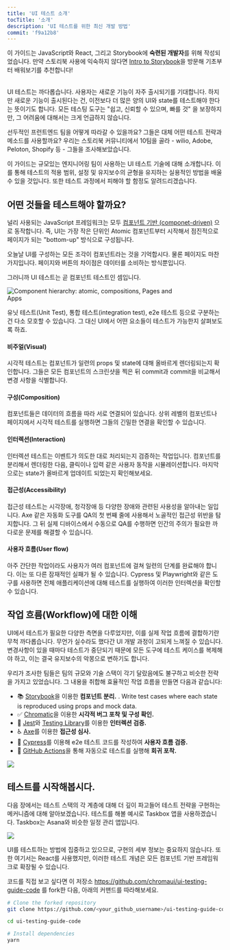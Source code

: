 ```yaml
---
title: 'UI 테스트 소개'
tocTitle: '소개'
description: 'UI 테스트를 위한 최신 개발 방법'
commit: 'f9a12b8'
---
```


<div class="aside">이 가이드는 JavaScript와 React, 그리고 Storybook에 <b>숙련된 개발자</b>를 위해 작성되었습니다. 만약 스토리북 사용에 익숙하지 않다면 <a href="/intro-to-storybook">Intro to Storybook</a>을 방문해 기초부터 배워보기를 추천합니다!
</div>

<br/>

<!-- 아래 한 문단은 의역했습니다. -->

UI 테스트는 까다롭습니다. 사용자는 새로운 기능이 자주 출시되기를 기대합니다. 하지만 새로운 기능이 출시된다는 건, 이전보다 더 많은 양의 UI와 state를 테스트해야 한다는 뜻이기도 합니다. 모든 테스팅 도구는 "쉽고, 신뢰할 수 있으며, 빠를 것" 을 보장하지만, 그 어려움에 대해서는 크게 언급하지 않습니다.

<!-- 이 위까지요 -->

선두적인 프런트엔드 팀을 어떻게 따라갈 수 있을까요? 그들은 대체 어떤 테스트 전략과 메소드를 사용할까요? 우리는 스토리북 커뮤니티에서 10팀을 골라 - wilio, Adobe, Peloton, Shopify 등 - 그들을 조사해보았습니다.

이 가이드는 규모있는 엔지니어링 팀이 사용하는 UI 테스트 기술에 대해 소개합니다. 이를 통해 테스트의 적용 범위, 설정 및 유지보수의 균형을 유지하는 실용적인 방법을 배울 수 있을 것입니다. 또한 테스트 과정에서 피해야 할 함정도 알려드리겠습니다.

## 어떤 것들을 테스트해야 할까요?

널리 사용되는 JavaScript 프레임워크는 모두 [컴포넌트 기반 (componet-driven)](https://www.componentdriven.org/) 으로 동작합니다. 즉, UI는 가장 작은 단위인 Atomic 컴포넌트부터 시작해서 점진적으로 페이지가 되는 "bottom-up" 방식으로 구성됩니다.

오늘날 UI를 구성하는 모든 조각이 컴포넌트라는 것을 기억합시다. 물론 페이지도 마찬가지입니다. 페이지와 버튼의 차이점은 데이터를 소비하는 방식뿐입니다.

그러니까 UI 테스트는 곧 컴포넌트 테스트인 셈입니다. 


<img style="max-width: 400px;" src="/ui-testing-handbook/component-testing.gif" alt="Component hierarchy: atomic, compositions, Pages and Apps" />

유닛 테스트(Unit Test), 통합 테스트(integration test), e2e 테스트 등으로 구분하는 건 다소 모호할 수 있습니다. 그 대신 UI에서 어떤 요소들이 테스트가 가능한지 살펴보도록 하죠. 

#### 비주얼(Visual)

시각적 테스트는 컴포넌트가 일련의 props 및 state에 대해 올바르게 렌더링되는지 확인합니다. 그들은 모든 컴포넌트의 스크린샷을 찍은 뒤 commit과 commit을 비교해서 변경 사항을 식별합니다.

<!-- 이 부분을 시각으로 해두는 게 너무 이상해서 비주얼로 남겨둡니다. 시각적 테스트로 한 다음 아래도 전부 테스트를 붙일까 고민하기도 했는데요. **e.g)  구성 테스트**  비주얼 테스트를 시각적 테스트로 바꾸는 게 맞는지..? 그거부터 이야기를 해보고 싶어요. -->

#### 구성(Composition)

컴포넌트들은 데이터의 흐름을 따라 서로 연결되어 있습니다. 상위 레벨의 컴포넌트나 페이지에서 시각적 테스트를 실행하면 그들의 긴밀한 연결을 확인할 수 있습니다.


#### 인터렉션(Interaction)

인터렉션 테스트는 이벤트가 의도한 대로 처리되는지 검증하는 작업입니다. 컴포넌트를 분리해서 렌더링한 다음, 클릭이나 입력 같은 사용자 동작을 시뮬레이션합니다. 마지막으로는 state가 올바르게 업데이트 되었는지 확인해보세요.  

#### 접근성(Accessibility)

접근성 테스트는 시각장애, 청각장애 등 다양한 장애와 관련된 사용성을 알아내는 일입니다. Axe 같은 자동화 도구를 QA의 첫 번째 줄에 사용해서 노골적인 접근성 위반을 탐지합니다. 그 뒤 실제 디바이스에서 수동으로 QA를 수행하면 인간의 주의가 필요한 까다로운 문제를 해결할 수 있습니다.

#### 사용자 흐름(User flow)

아주 간단한 작업이라도 사용자가 여러 컴포넌트에 걸쳐 일련의 단계를 완료해야 합니다. 이는 또 다른 잠재적인 실패가 될 수 있습니다. Cypress 및 Playwright와 같은 도구를 사용하면 전체 애플리케이션에 대해 테스트를 실행하여 이러한 인터렉션을 확인할 수 있습니다.

## 작업 흐름(Workflow)에 대한 이해

UI에서 테스트가 필요한 다양한 측면을 다루었지만, 이를 실제 작업 흐름에 결합하기란 무척 까다롭습니다. 무언가 실수라도 했다간 UI 개발 과정이 고되게 느껴질 수 있습니다. 변경사항이 있을 때마다 테스트가 중단되기 때문에 모든 도구에 테스트 케이스를 복제해야 하고, 이는 결국 유지보수의 악몽으로 변하기도 합니다.

우리가 조사한 팀들은 팀의 규모와 기술 스택이 각기 달랐음에도 불구하고 비슷한 전략을 가지고 있었습니다. 그 내용을 취합해 효율적인 작업 흐름을 만들면 다음과 같습니다: 

- 📚 [Storybook](http://storybook.js.org/)을 이용한 **컴포넌트 분리.** . Write test cases where each state is reproduced using props and mock data.
- ✅ [Chromatic](https://www.chromatic.com/)을 이용한 **시각적 버그 포착 및 구성 확인.** 
- 🐙 [Jest](https://jestjs.io/)와 [Testing Library](https://testing-library.com/)를 이용한 **인터렉션 검증.**
- ♿️ [Axe](https://www.deque.com/axe/)를 이용한 **접근성 심사.**
- 🔄 [Cypress](https://www.cypress.io/)를 이용해 e2e 테스트 코드를 작성하여 **사용자 흐름 검증.**
- 🚥 [GitHub Actions](https://github.com/features/actions)을 통해 자동으로 테스트를 실행해 **회귀 포착.**

![](/ui-testing-handbook/ui-testing-workflow.png)

## 테스트를 시작해봅시다.

다음 장에서는 테스트 스택의 각 계층에 대해 더 깊이 파고들어 테스트 전략을 구현하는 메커니즘에 대해 알아보겠습니다. 테스트를 해볼 예시로 Taskbox 앱을 사용하겠습니다. Taskbox는 Asana와 비슷한 일정 관리 앱입니다.

![](/ui-testing-handbook/taskbox.png)

UI를 테스트하는 방법에 집중하고 있으므로, 구현의 세부 정보는 중요하지 않습니다. 또한 여기서는 React를 사용했지만, 이러한 테스트 개념은 모든 컴포넌트 기반 프레임워크로 확장될 수 있습니다.

코드를 직접 보고 싶다면 이 저장소 https://github.com/chromaui/ui-testing-guide-code 를 fork한 다음, 아래의 커맨드를 따라해보세요.

```sh
# Clone the forked repository
git clone https://github.com/<your_github_username>/ui-testing-guide-code

cd ui-testing-guide-code

# Install dependencies
yarn
```
